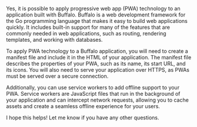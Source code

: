 Yes, it is possible to apply progressive web app (PWA) technology to an application built with Buffalo. Buffalo is a web development framework for the Go programming language that makes it easy to build web applications quickly. It includes built-in support for many of the features that are commonly needed in web applications, such as routing, rendering templates, and working with databases.

To apply PWA technology to a Buffalo application, you will need to create a manifest file and include it in the HTML of your application. The manifest file describes the properties of your PWA, such as its name, its start URL, and its icons. You will also need to serve your application over HTTPS, as PWAs must be served over a secure connection.

Additionally, you can use service workers to add offline support to your PWA. Service workers are JavaScript files that run in the background of your application and can intercept network requests, allowing you to cache assets and create a seamless offline experience for your users.

I hope this helps! Let me know if you have any other questions.